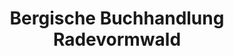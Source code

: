 ---
title: "Bergische Buchhandlung Radevormwald"
url: /radevormwald/bergische-buchhandlung-radevormwald/
shop: Bücher
---